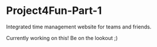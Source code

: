 # Project4Fun-Part-1
Integrated time management website for teams and friends. 

Currently working on this! Be on the lookout ;)
